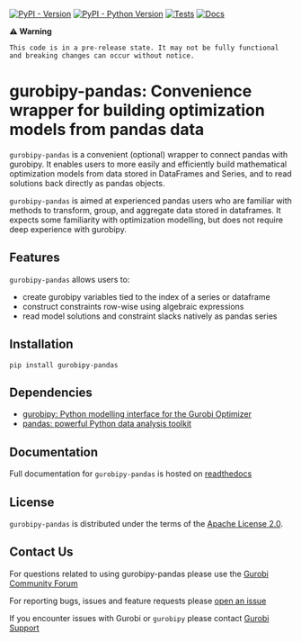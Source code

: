 [![PyPI - Version](https://img.shields.io/pypi/v/gurobipy-pandas.svg)](https://pypi.org/project/gurobipy-pandas)
[![PyPI - Python Version](https://img.shields.io/pypi/pyversions/gurobipy-pandas.svg)](https://pypi.org/project/gurobipy-pandas)
[![Tests](https://github.com/Gurobi/gurobipy-pandas/actions/workflows/test.yml/badge.svg?branch=main)](https://github.com/Gurobi/gurobipy-pandas/actions/workflows/test.yml?query=branch%3Amain++)
[![Docs](https://readthedocs.com/projects/gurobi-optimization-gurobipy-pandas/badge/?version=latest)](https://gurobi-optimization-gurobipy-pandas.readthedocs-hosted.com/en/latest)

**⚠ Warning**

```This code is in a pre-release state. It may not be fully functional and breaking changes can occur without notice.```

# gurobipy-pandas: Convenience wrapper for building optimization models from pandas data

`gurobipy-pandas` is a convenient (optional) wrapper to connect pandas with gurobipy. It enables users to more easily and efficiently build mathematical optimization models from data stored in DataFrames and Series, and to read solutions back directly as pandas objects.

`gurobipy-pandas` is aimed at experienced pandas users who are familiar with methods to transform, group, and aggregate data stored in dataframes. It expects some familiarity with optimization modelling, but does not require deep experience with gurobipy.

## Features

`gurobipy-pandas` allows users to:

- create gurobipy variables tied to the index of a series or dataframe
- construct constraints row-wise using algebraic expressions
- read model solutions and constraint slacks natively as pandas series

## Installation

```console
pip install gurobipy-pandas
```

## Dependencies

- [gurobipy: Python modelling interface for the Gurobi Optimizer](https://pypi.org/project/gurobipy/)
- [pandas: powerful Python data analysis toolkit](https://pypi.org/project/pandas/)

## Documentation

Full documentation for `gurobipy-pandas` is hosted on [readthedocs](https://gurobi-optimization-gurobipy-pandas.readthedocs-hosted.com/en/latest)

## License

`gurobipy-pandas` is distributed under the terms of the [Apache License 2.0](https://spdx.org/licenses/Apache-2.0.html).

## Contact Us

For questions related to using gurobipy-pandas please use the [Gurobi Community Forum](https://support.gurobi.com/hc/en-us/community/topics/10373864542609-GitHub-Projects>)

For reporting bugs, issues and feature requests please [open an issue](https://github.com/Gurobi/gurobipy-pandas/issues)

If you encounter issues with Gurobi or `gurobipy` please contact [Gurobi Support](https://support.gurobi.com/hc/en-us)
